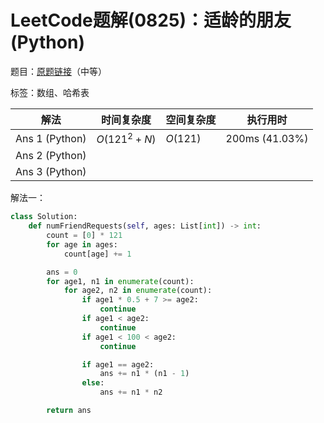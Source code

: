 # LeetCode题解(0825)：适龄的朋友(Python)

题目：[原题链接](https://leetcode-cn.com/problems/friends-of-appropriate-ages/)（中等）

标签：数组、哈希表

| 解法           | 时间复杂度   | 空间复杂度 | 执行用时       |
| -------------- | ------------ | ---------- | -------------- |
| Ans 1 (Python) | $O(121^2+N)$ | $O(121)$   | 200ms (41.03%) |
| Ans 2 (Python) |              |            |                |
| Ans 3 (Python) |              |            |                |

解法一：

```python
class Solution:
    def numFriendRequests(self, ages: List[int]) -> int:
        count = [0] * 121
        for age in ages:
            count[age] += 1

        ans = 0
        for age1, n1 in enumerate(count):
            for age2, n2 in enumerate(count):
                if age1 * 0.5 + 7 >= age2:
                    continue
                if age1 < age2:
                    continue
                if age1 < 100 < age2:
                    continue

                if age1 == age2:
                    ans += n1 * (n1 - 1)
                else:
                    ans += n1 * n2

        return ans
```

